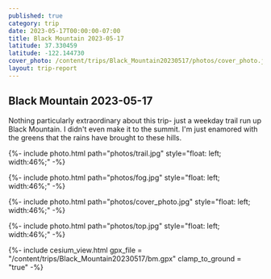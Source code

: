 ```yaml
---
published: true
category: trip
date: 2023-05-17T00:00:00-07:00
title: Black Mountain 2023-05-17
latitude: 37.330459
latitude: -122.144730
cover_photo: /content/trips/Black_Mountain20230517/photos/cover_photo.jpg
layout: trip-report
---
```



## Black Mountain 2023-05-17

Nothing particularly extraordinary about this trip- just a weekday trail run up Black Mountain. I didn't even make it to the summit. I'm just enamored with the greens that the rains have brought to these hills. 

{%- include photo.html 
    path="photos/trail.jpg"
    style="float: left; width:46%;"
-%}

{%- include photo.html 
    path="photos/fog.jpg"
    style="float: left; width:46%;"
-%}

{%- include photo.html 
    path="photos/cover_photo.jpg"
    style="float: left; width:46%;"
-%}

{%- include photo.html 
    path="photos/top.jpg"
    style="float: left; width:46%;"
-%}



{%- include cesium_view.html
	gpx_file = "/content/trips/Black_Mountain20230517/bm.gpx"
	clamp_to_ground = "true" -%}


